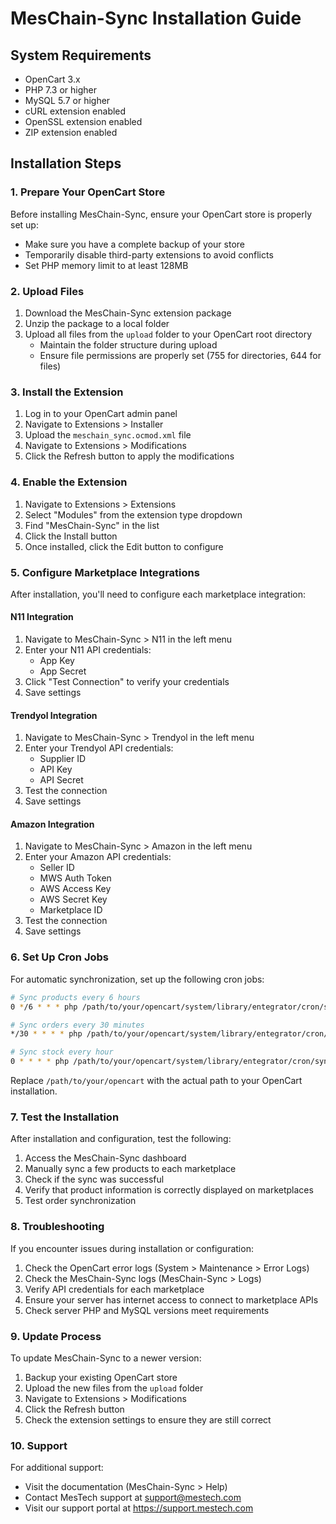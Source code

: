 # MesChain-Sync Installation Guide

## System Requirements

- OpenCart 3.x
- PHP 7.3 or higher
- MySQL 5.7 or higher
- cURL extension enabled
- OpenSSL extension enabled
- ZIP extension enabled

## Installation Steps

### 1. Prepare Your OpenCart Store

Before installing MesChain-Sync, ensure your OpenCart store is properly set up:

- Make sure you have a complete backup of your store
- Temporarily disable third-party extensions to avoid conflicts
- Set PHP memory limit to at least 128MB

### 2. Upload Files

1. Download the MesChain-Sync extension package
2. Unzip the package to a local folder
3. Upload all files from the `upload` folder to your OpenCart root directory
   - Maintain the folder structure during upload
   - Ensure file permissions are properly set (755 for directories, 644 for files)

### 3. Install the Extension

1. Log in to your OpenCart admin panel
2. Navigate to Extensions > Installer
3. Upload the `meschain_sync.ocmod.xml` file
4. Navigate to Extensions > Modifications
5. Click the Refresh button to apply the modifications

### 4. Enable the Extension

1. Navigate to Extensions > Extensions
2. Select "Modules" from the extension type dropdown
3. Find "MesChain-Sync" in the list
4. Click the Install button
5. Once installed, click the Edit button to configure

### 5. Configure Marketplace Integrations

After installation, you'll need to configure each marketplace integration:

#### N11 Integration

1. Navigate to MesChain-Sync > N11 in the left menu
2. Enter your N11 API credentials:
   - App Key
   - App Secret
3. Click "Test Connection" to verify your credentials
4. Save settings

#### Trendyol Integration

1. Navigate to MesChain-Sync > Trendyol in the left menu
2. Enter your Trendyol API credentials:
   - Supplier ID
   - API Key
   - API Secret
3. Test the connection
4. Save settings

#### Amazon Integration

1. Navigate to MesChain-Sync > Amazon in the left menu
2. Enter your Amazon API credentials:
   - Seller ID
   - MWS Auth Token
   - AWS Access Key
   - AWS Secret Key
   - Marketplace ID
3. Test the connection
4. Save settings

### 6. Set Up Cron Jobs

For automatic synchronization, set up the following cron jobs:

```bash
# Sync products every 6 hours
0 */6 * * * php /path/to/your/opencart/system/library/entegrator/cron/sync_products.php all

# Sync orders every 30 minutes
*/30 * * * * php /path/to/your/opencart/system/library/entegrator/cron/sync_orders.php all

# Sync stock every hour
0 * * * * php /path/to/your/opencart/system/library/entegrator/cron/sync_stock.php all
```

Replace `/path/to/your/opencart` with the actual path to your OpenCart installation.

### 7. Test the Installation

After installation and configuration, test the following:

1. Access the MesChain-Sync dashboard
2. Manually sync a few products to each marketplace
3. Check if the sync was successful
4. Verify that product information is correctly displayed on marketplaces
5. Test order synchronization

### 8. Troubleshooting

If you encounter issues during installation or configuration:

1. Check the OpenCart error logs (System > Maintenance > Error Logs)
2. Check the MesChain-Sync logs (MesChain-Sync > Logs)
3. Verify API credentials for each marketplace
4. Ensure your server has internet access to connect to marketplace APIs
5. Check server PHP and MySQL versions meet requirements

### 9. Update Process

To update MesChain-Sync to a newer version:

1. Backup your existing OpenCart store
2. Upload the new files from the `upload` folder
3. Navigate to Extensions > Modifications
4. Click the Refresh button
5. Check the extension settings to ensure they are still correct

### 10. Support

For additional support:

- Visit the documentation (MesChain-Sync > Help)
- Contact MesTech support at support@mestech.com
- Visit our support portal at https://support.mestech.com 